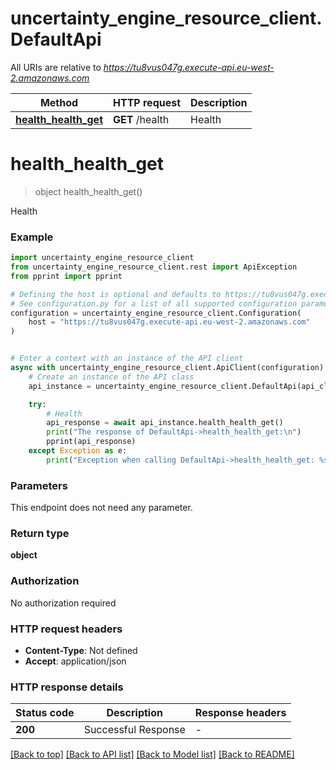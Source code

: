 # uncertainty_engine_resource_client.DefaultApi

All URIs are relative to *https://tu8vus047g.execute-api.eu-west-2.amazonaws.com*

Method | HTTP request | Description
------------- | ------------- | -------------
[**health_health_get**](DefaultApi.md#health_health_get) | **GET** /health | Health


# **health_health_get**
> object health_health_get()

Health

### Example


```python
import uncertainty_engine_resource_client
from uncertainty_engine_resource_client.rest import ApiException
from pprint import pprint

# Defining the host is optional and defaults to https://tu8vus047g.execute-api.eu-west-2.amazonaws.com
# See configuration.py for a list of all supported configuration parameters.
configuration = uncertainty_engine_resource_client.Configuration(
    host = "https://tu8vus047g.execute-api.eu-west-2.amazonaws.com"
)


# Enter a context with an instance of the API client
async with uncertainty_engine_resource_client.ApiClient(configuration) as api_client:
    # Create an instance of the API class
    api_instance = uncertainty_engine_resource_client.DefaultApi(api_client)

    try:
        # Health
        api_response = await api_instance.health_health_get()
        print("The response of DefaultApi->health_health_get:\n")
        pprint(api_response)
    except Exception as e:
        print("Exception when calling DefaultApi->health_health_get: %s\n" % e)
```



### Parameters

This endpoint does not need any parameter.

### Return type

**object**

### Authorization

No authorization required

### HTTP request headers

 - **Content-Type**: Not defined
 - **Accept**: application/json

### HTTP response details

| Status code | Description | Response headers |
|-------------|-------------|------------------|
**200** | Successful Response |  -  |

[[Back to top]](#) [[Back to API list]](../README.md#documentation-for-api-endpoints) [[Back to Model list]](../README.md#documentation-for-models) [[Back to README]](../README.md)

